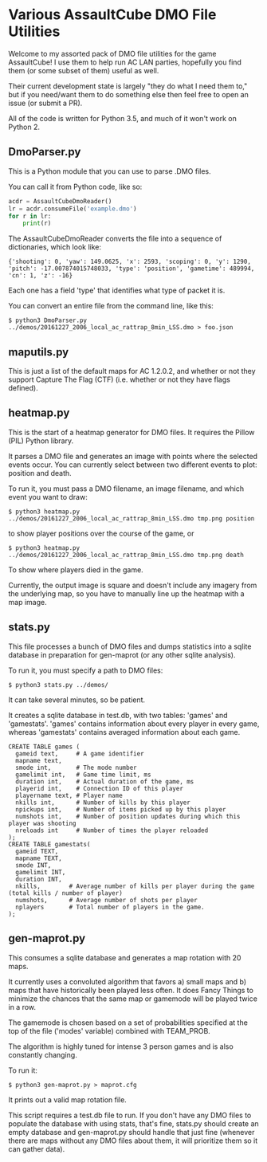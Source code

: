 Various AssaultCube DMO File Utilities
======================================

Welcome to my assorted pack of DMO file utilities for the game AssaultCube! I use them to help run AC LAN parties, hopefully you find them (or some subset of them) useful as well.

Their current development state is largely "they do what I need them to," but if you need/want them to do something else then feel free to open an issue (or submit a PR).

All of the code is written for Python 3.5, and much of it won't work on Python 2.

DmoParser.py
------------

This is a Python module that you can use to parse .DMO files.

You can call it from Python code, like so:

```python
acdr = AssaultCubeDmoReader()
lr = acdr.consumeFile('example.dmo')
for r in lr:
    print(r)
```

The AssaultCubeDmoReader converts the file into a sequence of dictionaries, which look like:

```
{'shooting': 0, 'yaw': 149.0625, 'x': 2593, 'scoping': 0, 'y': 1290, 'pitch': -17.007874015748033, 'type': 'position', 'gametime': 489994, 'cn': 1, 'z': -16}
```

Each one has a field 'type' that identifies what type of packet it is.

You can convert an entire file from the command line, like this:

```
$ python3 DmoParser.py ../demos/20161227_2006_local_ac_rattrap_8min_LSS.dmo > foo.json
```

maputils.py
-----------

This is just a list of the default maps for AC 1.2.0.2, and whether or not they support Capture The Flag (CTF) (i.e. whether or not they have flags defined).

heatmap.py
----------

This is the start of a heatmap generator for DMO files. It requires the Pillow (PIL) Python library.

It parses a DMO file and generates an image with points where the selected events occur. You can currently select between two different events to plot: position and death.

To run it, you must pass a DMO filename, an image filename, and which event you want to draw:

```
$ python3 heatmap.py ../demos/20161227_2006_local_ac_rattrap_8min_LSS.dmo tmp.png position
```

to show player positions over the course of the game, or

```
$ python3 heatmap.py ../demos/20161227_2006_local_ac_rattrap_8min_LSS.dmo tmp.png death
```

To show where players died in the game.

Currently, the output image is square and doesn't include any imagery from the underlying map, so you have to manually line up the heatmap with a map image.

stats.py
--------

This file processes a bunch of DMO files and dumps statistics into a sqlite database in preparation for gen-maprot (or any other sqlite analysis).

To run it, you must specify a path to DMO files:

```
$ python3 stats.py ../demos/
```

It can take several minutes, so be patient.

It creates a sqlite database in test.db, with two tables: 'games' and 'gamestats'. 'games' contains information about every player in every game, whereas 'gamestats' contains averaged information about each game.

```
CREATE TABLE games (
  gameid text,     # A game identifier
  mapname text,
  smode int,       # The mode number
  gamelimit int,   # Game time limit, ms
  duration int,    # Actual duration of the game, ms
  playerid int,    # Connection ID of this player
  playername text, # Player name
  nkills int,      # Number of kills by this player
  npickups int,    # Number of items picked up by this player
  numshots int,    # Number of position updates during which this player was shooting
  nreloads int     # Number of times the player reloaded
);
CREATE TABLE gamestats(
  gameid TEXT,
  mapname TEXT,
  smode INT,
  gamelimit INT,
  duration INT,
  nkills,        # Average number of kills per player during the game (total kills / number of player)
  numshots,      # Average number of shots per player
  nplayers       # Total number of players in the game.
);
```

gen-maprot.py
-------------

This consumes a sqlite database and generates a map rotation with 20 maps.

It currently uses a convoluted algorithm that favors a) small maps and b) maps that have historically been played less often. It does Fancy Things to minimize the chances that the same map or gamemode will be played twice in a row.

The gamemode is chosen based on a set of probabilities specified at the top of the file ('modes' variable) combined with TEAM_PROB.

The algorithm is highly tuned for intense 3 person games and is also constantly changing.

To run it:

```
$ python3 gen-maprot.py > maprot.cfg
```

It prints out a valid map rotation file.

This script requires a test.db file to run. If you don't have any DMO files to populate the database with using stats, that's fine, stats.py should create an empty database and gen-maprot.py should handle that just fine (whenever there are maps without any DMO files about them, it will prioritize them so it can gather data).
